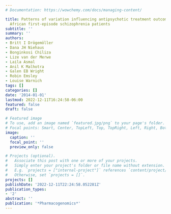 ```yaml
---
# Documentation: https://wowchemy.com/docs/managing-content/

title: Patterns of variation influencing antipsychotic treatment outcomes in South
  African first-episode schizophrenia patients
subtitle: ''
summary: ''
authors:
- Britt I Drögemöller
- Dana JH Niehaus
- Bonginkosi Chiliza
- Lize van der Merwe
- Laila Asmal
- Anil K Malhotra
- Galen EB Wright
- Robin Emsley
- Louise Warnich
tags: []
categories: []
date: '2014-01-01'
lastmod: 2022-12-11T16:24:58-06:00
featured: false
draft: false

# Featured image
# To use, add an image named `featured.jpg/png` to your page's folder.
# Focal points: Smart, Center, TopLeft, Top, TopRight, Left, Right, BottomLeft, Bottom, BottomRight.
image:
  caption: ''
  focal_point: ''
  preview_only: false

# Projects (optional).
#   Associate this post with one or more of your projects.
#   Simply enter your project's folder or file name without extension.
#   E.g. `projects = ["internal-project"]` references `content/project/deep-learning/index.md`.
#   Otherwise, set `projects = []`.
projects: []
publishDate: '2022-12-11T22:24:58.052281Z'
publication_types:
- '2'
abstract: ''
publication: '*Pharmacogenomics*'
---
```

